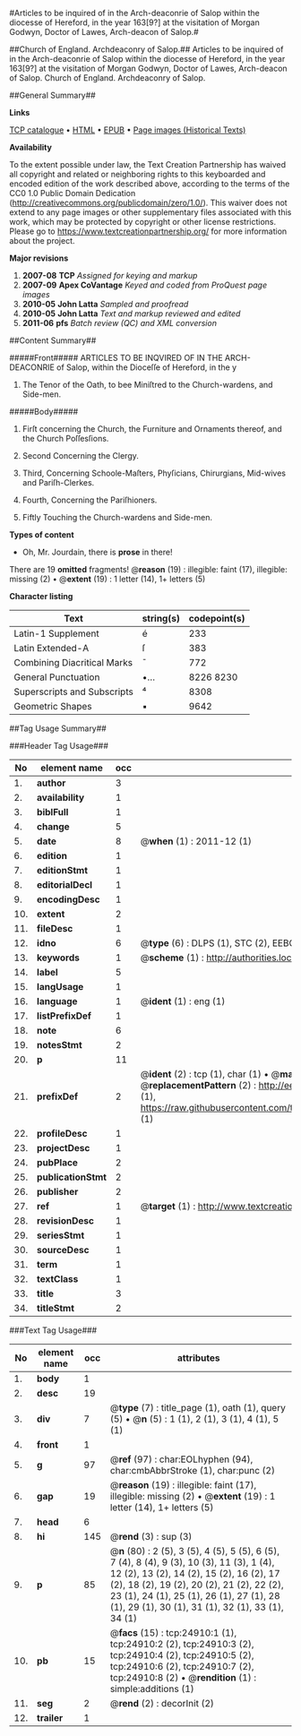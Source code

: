 #Articles to be inquired of in the Arch-deaconrie of Salop within the diocesse of Hereford, in the year 163[9?] at the visitation of Morgan Godwyn, Doctor of Lawes, Arch-deacon of Salop.#

##Church of England. Archdeaconry of Salop.##
Articles to be inquired of in the Arch-deaconrie of Salop within the diocesse of Hereford, in the year 163[9?] at the visitation of Morgan Godwyn, Doctor of Lawes, Arch-deacon of Salop.
Church of England. Archdeaconry of Salop.

##General Summary##

**Links**

[TCP catalogue](http://www.ota.ox.ac.uk/tcp/)  • 
[HTML](http://tei.it.ox.ac.uk/tcp/Texts-HTML/free/A00/A00187.html)  • 
[EPUB](http://tei.it.ox.ac.uk/tcp/Texts-EPUB/free/A00/A00187.epub) • 
[Page images (Historical Texts)](https://historicaltexts.jisc.ac.uk/eebo-21826211e)

**Availability**

To the extent possible under law, the Text Creation Partnership has waived all copyright and related or neighboring rights to this keyboarded and encoded edition of the work described above, according to the terms of the CC0 1.0 Public Domain Dedication (http://creativecommons.org/publicdomain/zero/1.0/). This waiver does not extend to any page images or other supplementary files associated with this work, which may be protected by copyright or other license restrictions. Please go to https://www.textcreationpartnership.org/ for more information about the project.

**Major revisions**

1. __2007-08__ __TCP__ *Assigned for keying and markup*
1. __2007-09__ __Apex CoVantage__ *Keyed and coded from ProQuest page images*
1. __2010-05__ __John Latta__ *Sampled and proofread*
1. __2010-05__ __John Latta__ *Text and markup reviewed and edited*
1. __2011-06__ __pfs__ *Batch review (QC) and XML conversion*

##Content Summary##

#####Front#####
ARTICLES TO BE INQVIRED OF IN THE ARCH-DEACONRIE of Salop, within the Dioceſſe of Hereford, in the y
1. The Tenor of the Oath, to bee Miniſtred to the Church-wardens, and Side-men.

#####Body#####

1. Firſt concerning the Church, the Furniture and Ornaments thereof, and the Church Poſſesſions.

1. Second Concerning the Clergy.

1. Third, Concerning Schoole-Maſters, Phyſicians, Chirurgians, Mid-wives and Pariſh-Clerkes.

1. Fourth, Concerning the Pariſhioners.

1. Fiftly Touching the Church-wardens and Side-men.

**Types of content**

  * Oh, Mr. Jourdain, there is **prose** in there!

There are 19 **omitted** fragments! 
 @__reason__ (19) : illegible: faint (17), illegible: missing (2)  •  @__extent__ (19) : 1 letter (14), 1+ letters (5)

**Character listing**


|Text|string(s)|codepoint(s)|
|---|---|---|
|Latin-1 Supplement|é|233|
|Latin Extended-A|ſ|383|
|Combining             Diacritical Marks|̄|772|
|General Punctuation|•…|8226 8230|
|Superscripts             and Subscripts|⁴|8308|
|Geometric Shapes|▪|9642|

##Tag Usage Summary##

###Header Tag Usage###

|No|element name|occ|attributes|
|---|---|---|---|
|1.|__author__|3||
|2.|__availability__|1||
|3.|__biblFull__|1||
|4.|__change__|5||
|5.|__date__|8| @__when__ (1) : 2011-12 (1)|
|6.|__edition__|1||
|7.|__editionStmt__|1||
|8.|__editorialDecl__|1||
|9.|__encodingDesc__|1||
|10.|__extent__|2||
|11.|__fileDesc__|1||
|12.|__idno__|6| @__type__ (6) : DLPS (1), STC (2), EEBO-CITATION (1), OCLC (1), VID (1)|
|13.|__keywords__|1| @__scheme__ (1) : http://authorities.loc.gov/ (1)|
|14.|__label__|5||
|15.|__langUsage__|1||
|16.|__language__|1| @__ident__ (1) : eng (1)|
|17.|__listPrefixDef__|1||
|18.|__note__|6||
|19.|__notesStmt__|2||
|20.|__p__|11||
|21.|__prefixDef__|2| @__ident__ (2) : tcp (1), char (1)  •  @__matchPattern__ (2) : ([0-9\-]+):([0-9IVX]+) (1), (.+) (1)  •  @__replacementPattern__ (2) : http://eebo.chadwyck.com/downloadtiff?vid=$1&page=$2 (1), https://raw.githubusercontent.com/textcreationpartnership/Texts/master/tcpchars.xml#$1 (1)|
|22.|__profileDesc__|1||
|23.|__projectDesc__|1||
|24.|__pubPlace__|2||
|25.|__publicationStmt__|2||
|26.|__publisher__|2||
|27.|__ref__|1| @__target__ (1) : http://www.textcreationpartnership.org/docs/. (1)|
|28.|__revisionDesc__|1||
|29.|__seriesStmt__|1||
|30.|__sourceDesc__|1||
|31.|__term__|1||
|32.|__textClass__|1||
|33.|__title__|3||
|34.|__titleStmt__|2||


###Text Tag Usage###

|No|element name|occ|attributes|
|---|---|---|---|
|1.|__body__|1||
|2.|__desc__|19||
|3.|__div__|7| @__type__ (7) : title_page (1), oath (1), query (5)  •  @__n__ (5) : 1 (1), 2 (1), 3 (1), 4 (1), 5 (1)|
|4.|__front__|1||
|5.|__g__|97| @__ref__ (97) : char:EOLhyphen (94), char:cmbAbbrStroke (1), char:punc (2)|
|6.|__gap__|19| @__reason__ (19) : illegible: faint (17), illegible: missing (2)  •  @__extent__ (19) : 1 letter (14), 1+ letters (5)|
|7.|__head__|6||
|8.|__hi__|145| @__rend__ (3) : sup (3)|
|9.|__p__|85| @__n__ (80) : 2 (5), 3 (5), 4 (5), 5 (5), 6 (5), 7 (4), 8 (4), 9 (3), 10 (3), 11 (3), 1 (4), 12 (2), 13 (2), 14 (2), 15 (2), 16 (2), 17 (2), 18 (2), 19 (2), 20 (2), 21 (2), 22 (2), 23 (1), 24 (1), 25 (1), 26 (1), 27 (1), 28 (1), 29 (1), 30 (1), 31 (1), 32 (1), 33 (1), 34 (1)|
|10.|__pb__|15| @__facs__ (15) : tcp:24910:1 (1), tcp:24910:2 (2), tcp:24910:3 (2), tcp:24910:4 (2), tcp:24910:5 (2), tcp:24910:6 (2), tcp:24910:7 (2), tcp:24910:8 (2)  •  @__rendition__ (1) : simple:additions (1)|
|11.|__seg__|2| @__rend__ (2) : decorInit (2)|
|12.|__trailer__|1||
